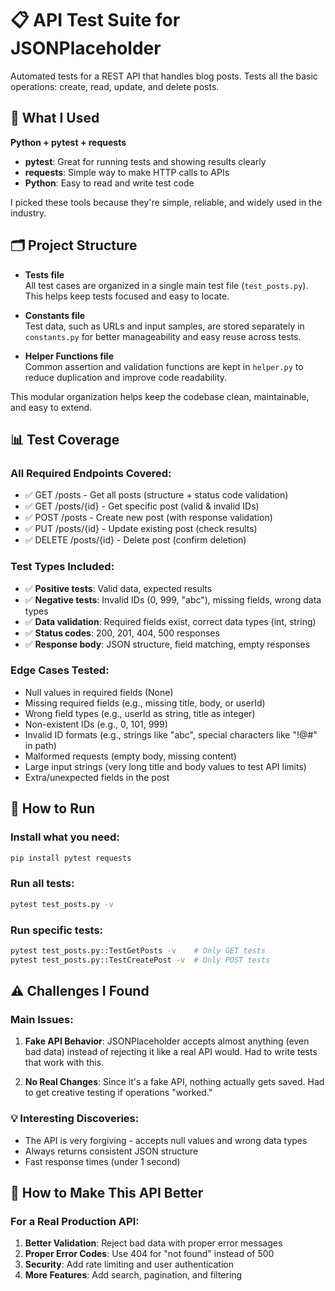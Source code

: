# 📋 API Test Suite for JSONPlaceholder

Automated tests for a REST API that handles blog posts. Tests all the basic operations: create, read, update, and delete posts.

## 🔧 What I Used

**Python + pytest + requests**

- **pytest**: Great for running tests and showing results clearly
- **requests**: Simple way to make HTTP calls to APIs
- **Python**: Easy to read and write test code

I picked these tools because they're simple, reliable, and widely used in the industry.

## 🗂️ Project Structure

- **Tests file**  
  All test cases are organized in a single main test file (`test_posts.py`). This helps keep tests focused and easy to locate.

- **Constants file**  
  Test data, such as URLs and input samples, are stored separately in `constants.py` for better manageability and easy reuse across tests.

- **Helper Functions file**  
  Common assertion and validation functions are kept in `helper.py` to reduce duplication and improve code readability.

This modular organization helps keep the codebase clean, maintainable, and easy to extend.



## 📊 Test Coverage

### All Required Endpoints Covered:

- ✅ GET /posts - Get all posts (structure + status code validation)
- ✅ GET /posts/{id} - Get specific post (valid & invalid IDs)  
- ✅ POST /posts - Create new post (with response validation)
- ✅ PUT /posts/{id} - Update existing post (check results)
- ✅ DELETE /posts/{id} - Delete post (confirm deletion)

### Test Types Included:

- ✅ **Positive tests**: Valid data, expected results
- ✅ **Negative tests**: Invalid IDs (0, 999, "abc"), missing fields, wrong data types
- ✅ **Data validation**: Required fields exist, correct data types (int, string)
- ✅ **Status codes**: 200, 201, 404, 500 responses
- ✅ **Response body**: JSON structure, field matching, empty responses

### Edge Cases Tested:

- Null values in required fields (None)
- Missing required fields (e.g., missing title, body, or userId)
- Wrong field types (e.g., userId as string, title as integer)
- Non-existent IDs (e.g., 0, 101, 999)
- Invalid ID formats (e.g., strings like "abc", special characters like "!@#" in path)
- Malformed requests (empty body, missing content)
- Large input strings (very long title and body values to test API limits)
- Extra/unexpected fields in the post



## 🚀 How to Run

### Install what you need:

```bash
pip install pytest requests
```

### Run all tests:

```bash
pytest test_posts.py -v
```

### Run specific tests:

```bash
pytest test_posts.py::TestGetPosts -v    # Only GET tests
pytest test_posts.py::TestCreatePost -v  # Only POST tests
```

## ⚠️ Challenges I Found

### Main Issues:

1. **Fake API Behavior**: JSONPlaceholder accepts almost anything (even bad data) instead of rejecting it like a real API would. Had to write tests that work with this.

2. **No Real Changes**: Since it's a fake API, nothing actually gets saved. Had to get creative testing if operations "worked."

### 💡 Interesting Discoveries:

- The API is very forgiving - accepts null values and wrong data types
- Always returns consistent JSON structure
- Fast response times (under 1 second)

## 🔮 How to Make This API Better

### For a Real Production API:

1. **Better Validation**: Reject bad data with proper error messages
2. **Proper Error Codes**: Use 404 for "not found" instead of 500
3. **Security**: Add rate limiting and user authentication
4. **More Features**: Add search, pagination, and filtering